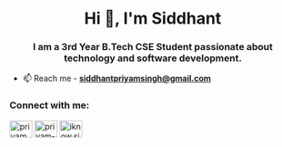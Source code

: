 <h1 align="center">Hi 👋, I'm Siddhant</h1>
<h3 align="center">I am a 3rd Year B.Tech CSE Student passionate about technology and software development.</h3>

- 📫 Reach me - **siddhantpriyamsingh@gmail.com**

<h3 align="left">Connect with me:</h3>
<p align="left">
<a href="https://twitter.com/priyam_sid" target="blank"><img align="center" src="https://raw.githubusercontent.com/rahuldkjain/github-profile-readme-generator/master/src/images/icons/Social/twitter.svg" alt="priyam_sid" height="30" width="40" /></a>
<a href="https://linkedin.com/in/priyam-siddhant" target="blank"><img align="center" src="https://raw.githubusercontent.com/rahuldkjain/github-profile-readme-generator/master/src/images/icons/Social/linked-in-alt.svg" alt="priyam-siddhant" height="30" width="40" /></a>
<a href="https://instagram.com/sdhnt.4" target="blank"><img align="center" src="https://raw.githubusercontent.com/rahuldkjain/github-profile-readme-generator/master/src/images/icons/Social/instagram.svg" alt="iknow.sid" height="30" width="40" /></a>
</p>
